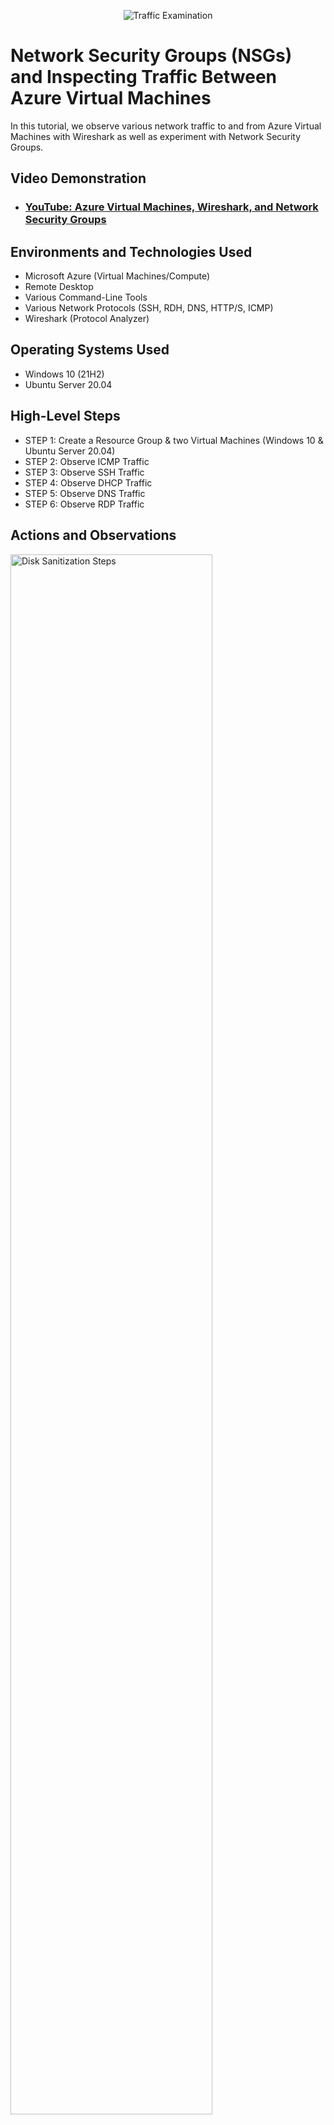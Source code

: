 <p align="center">
<img src="https://i.imgur.com/Ua7udoS.png" alt="Traffic Examination"/>
</p>

<h1>Network Security Groups (NSGs) and Inspecting Traffic Between Azure Virtual Machines</h1>
In this tutorial, we observe various network traffic to and from Azure Virtual Machines with Wireshark as well as experiment with Network Security Groups. <br />


<h2>Video Demonstration</h2>

- ### [YouTube: Azure Virtual Machines, Wireshark, and Network Security Groups](https://www.youtube.com)

<h2>Environments and Technologies Used</h2>

- Microsoft Azure (Virtual Machines/Compute)
- Remote Desktop
- Various Command-Line Tools
- Various Network Protocols (SSH, RDH, DNS, HTTP/S, ICMP)
- Wireshark (Protocol Analyzer)

<h2>Operating Systems Used </h2>

- Windows 10 (21H2)
- Ubuntu Server 20.04

<h2>High-Level Steps</h2>

- STEP 1: Create a Resource Group & two Virtual Machines (Windows 10 & Ubuntu Server 20.04)
- STEP 2: Observe ICMP Traffic
- STEP 3: Observe SSH Traffic
- STEP 4: Observe DHCP Traffic
- STEP 5: Observe DNS Traffic
- STEP 6: Observe RDP Traffic  

<h2>Actions and Observations</h2>

 <p>
<img src="https://i.imgur.com/sTqUBJf.png" height="80%" width="80%" alt="Disk Sanitization Steps"/>
</p>
<p>
<p>
<img src="https://i.imgur.com/ZMXNHKq.png" height="80%" width="80%" alt="Disk Sanitization Steps"/>
</p>
<p>
</h2>STEP 1: CREATE OUR RESOURCES</h2>

  - Create a Resource Group "RG-LabNP"
  - Create VM1 as a Windows 10 VM (create credentials)
  - Create VM2 as a Ubuntu Server 20.04 (create credentials)
</p>
<br />

 <p>
<img src="https://i.imgur.com/y3C5bi1.png" height="80%" width="80%" alt="Disk Sanitization Steps"/>
</p>
<p>
 <p>
<img src="https://i.imgur.com/QhQGJgn.png" height="80%" width="80%" alt="Disk Sanitization Steps"/>
</p>
<p>
 <p>
<img src="https://i.imgur.com/vbN8c2J.png" height="80%" width="80%" alt="Disk Sanitization Steps"/>
</p>
<p>
 <p>
<img src="https://i.imgur.com/jQ0TCmC.png" height="80%" width="80%" alt="Disk Sanitization Steps"/>
</p>
<p>
 <p>
<img src="https://i.imgur.com/fpph90d.png" height="80%" width="80%" alt="Disk Sanitization Steps"/>
</p>
<p>
</h2>STEP 2: OBSERVE ICMP TRAFFIC</h2>

  - Open Microsoft Remote Desktop and paste the Public IP Address of VM1 and continue to login using previous credentials
  - Open up the Browser in VM1 and google "download WireShark"
  - Once it is finished installing open up WireShark and filter for ICMP traffic only
  - Retrieve the private IP Address from the Ubuntu VM and attempt to ping it from within the Windows 10 VM
  - Attempt to Ping www.google.com and observe the traffic
  - Create perpetual ping (-t) from VM1 to VM2 and observe the traffic
  - Stop the pinging activity
</p>
<br />

 <p>
<img src="https://i.imgur.com/7609csE.png" height="80%" width="80%" alt="Disk Sanitization Steps"/>
</p>
<p>
 <p>
<img src="https://i.imgur.com/y04bJyP.png" height="80%" width="80%" alt="Disk Sanitization Steps"/>
</p>
<p>
 <p>
<img src="https://i.imgur.com/gNygHVs.png" height="80%" width="80%" alt="Disk Sanitization Steps"/>
</p>
<p>
</h2>STEP 3: OBSERVE SSH TRAFFIC</h2>

  - Hop back into WireShark and filter for SSH traffic only
  - From the Windows 10 VM, "SSH into" your Ubuntu Virtual Machine (via its private IP address)
  - Type commands (username, pwd, etc) into the linux SSH connection and observe SSH traffic spam in WireShark
  - Exit the SSH Connection by typing 'exit' and pressing Enter
</p>
<br />

 <p>
<img src="https://i.imgur.com/pOP5D0m.png" height="80%" width="80%" alt="Disk Sanitization Steps"/>
</p>
<p>
</h2>STEP 4: OBSERVE DHCP TRAFFIC</h2>

  - Go back to WireShark, filter for DHCP traffic only
  - From your Windows 10 VM, attempt to issue your VM a new IP address from the command line (ipconfig /renew)
  - Observe the DHCP traffic being shown in WireShark
</p>
<br />

 <p>
<img src="https://i.imgur.com/7hxi4Rc.png" height="80%" width="80%" alt="Disk Sanitization Steps"/>
</p>
<p>
 <p>
<img src="https://i.imgur.com/GACnWeF.png" height="80%" width="80%" alt="Disk Sanitization Steps"/>
</p>
<p>
</h2>STEP 5: OBSERVE DNS TRAFFIC</h2>

  - Back in WireShark, filter for only DNS traffic
  - From your Windows 10 VM within a command line, use nslookup to see what google.com and disney.com's IP addresses are
  - Observe the DNS traffic being shown in WireShark
</p>
<br />

 <p>
<img src="https://i.imgur.com/c04Sphe.png" height="80%" width="80%" alt="Disk Sanitization Steps"/>
</p>
<p>
</h2>STEP 6: OBSERVE RDP TRAFFIC</h2>

  - In WireShark, filter for RDP traffic only (tcp.port ==3389)
  - Observe the immediate non-stop spam of traffic - because RDP (protocol) is constantly showing you a live stream from one computer to another, therefore traffic is always being transmitted
</p>
<br />
